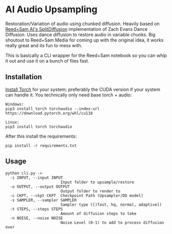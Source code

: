 
# AI Audio Upsampling

Restoration/Variation of audio using chunked diffusion. Heavily based on [Reed+Sam AI's SplitDiffusion]("https://colab.research.google.com/drive/1fkwG7yzy9uegEoMpigKNpA0pmXyzrBAz#scrollTo=--Ml82LICtki") implementation of Zach Evans Dance Diffusion. Uses dance diffusion to restore audio in variable chunks. Big shoutout to Reed+Sam Media for coming up with the original idea, it works really great and its fun to mess with.

This is basically a CLI wrapper for the Reed+Sam notebook so you can whip it out and use it on a bunch of files fast.


## Installation

[Install Torch]("https://pytorch.org/get-started/locally/") for your system; preferably the CUDA version if your system can handle it. You technically only need base torch + audio:
```
Windows:
pip3 install torch torchaudio --index-url https://download.pytorch.org/whl/cu118

Linux:
pip3 install torch torchaudio
```

After this install the requirements:
```
pip install -r requirements.txt
```


    
## Usage

```
python cli.py ->
  -i INPUT, --input INPUT
                        Input folder to upsample/restore
  -o OUTPUT, --output OUTPUT
                        Output folder to render to
  -c CKPT, --ckpt CKPT  Checkpoint Path (Upsampler/DD model)
  -s SAMPLER, --sampler SAMPLER
                        Sampler type ([)fast, hq, normal, adaptive])
  -t STEPS, --steps STEPS
                        Amount of diffusion steps to take
  -n NOISE, --noise NOISE
                        Noise Level (0-1) to add to process diffusion over


